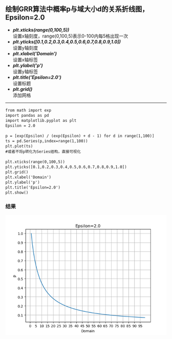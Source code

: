 ## 绘制GRR算法中概率p与域大小d的关系折线图，Epsilon=2.0

+ ***plt.xticks(range(0,100,5))***      
设置x轴刻度，range(0,100,5)表示0-100内每5格出现一次
+ ***plt.yticks([0.1,0.2,0.3,0.4,0.5,0.6,0.7,0.8,0.9,1.0])***     
设置y轴刻度
+ ***plt.xlabel('Domain')***            
设置x轴标签
+ ***plt.ylabel('p')***                 
设置y轴标签
+ ***plt.title('Epsilon=2.0')***        
设置标题
+ ***plt.grid()***                      
添加网格


___
```
from math import exp
import pandas as pd
import matplotlib.pyplot as plt
Epsilon = 2.0

p = [exp(Epsilon) / (exp(Epsilon) + d - 1) for d in range(1,100)]
ts = pd.Series(p,index=range(1,100))
plt.plot(ts)
#或者不将p转化为Series结构，直接可视化

plt.xticks(range(0,100,5))
plt.yticks([0.1,0.2,0.3,0.4,0.5,0.6,0.7,0.8,0.9,1.0])
plt.grid()
plt.xlabel('Domain')
plt.ylabel('p')
plt.title('Epsilon=2.0')
plt.show()
```

### 结果
![image](https://github.com/2048JiaLi/PY3_privacy/blob/master/%E6%95%B0%E6%8D%AE%E5%8F%AF%E8%A7%86%E5%8C%96/images/Pvalue_GRR.png)
